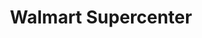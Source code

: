 ---
title: "Walmart Supercenter"
url: /knoxville/walmart-supercenter-chapman-highway/
shop: supermarket
---